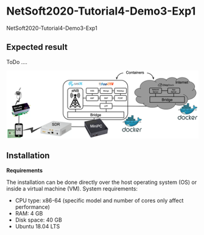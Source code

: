 # NetSoft2020-Tutorial4-Demo3-Exp1
NetSoft2020-Tutorial4-Demo3-Exp1

## Expected result

ToDo ....
<p align="center">
    <img src="images/demo3-exp1.png"/> 
</p>

## Installation

**Requirements**

The installation can be done directly over the host operating system (OS) or inside a virtual machine (VM). System requirements:
* CPU type: x86-64 (specific model and number of cores only affect performance)
* RAM: 4 GB
* Disk space: 40 GB
* Ubuntu 18.04 LTS